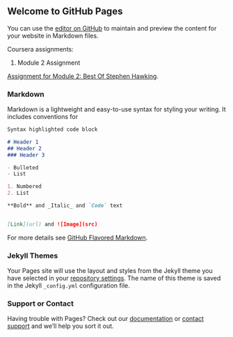 ## Welcome to GitHub Pages


You can use the [editor on GitHub](https://github.com/msritambhra/coursera/edit/gh-pages/README.md) to maintain and preview the content for your website in Markdown files.

Coursera assignments:

1. Module 2 Assignment

[Assignment for Module 2: Best Of Stephen Hawking](https://github.com/msritambhra/coursera/blob/gh-pages/mod2-asg/index.html).  

### Markdown

Markdown is a lightweight and easy-to-use syntax for styling your writing. It includes conventions for

```markdown
Syntax highlighted code block

# Header 1
## Header 2
### Header 3

- Bulleted
- List

1. Numbered
2. List

**Bold** and _Italic_ and `Code` text


[Link](url) and ![Image](src)
```

For more details see [GitHub Flavored Markdown](https://guides.github.com/features/mastering-markdown/).

### Jekyll Themes

Your Pages site will use the layout and styles from the Jekyll theme you have selected in your [repository settings](https://github.com/msritambhra/coursera/settings). The name of this theme is saved in the Jekyll `_config.yml` configuration file.

### Support or Contact

Having trouble with Pages? Check out our [documentation](https://help.github.com/categories/github-pages-basics/) or [contact support](https://github.com/contact) and we’ll help you sort it out.
